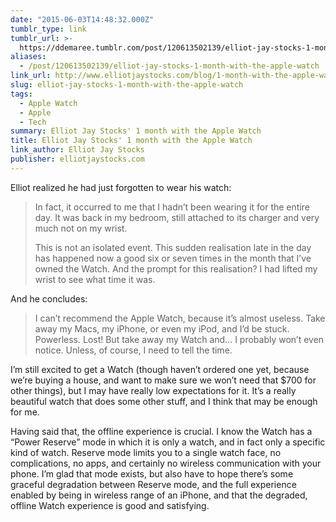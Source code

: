 ```yaml
---
date: "2015-06-03T14:48:32.000Z"
tumblr_type: link
tumblr_url: >-
  https://ddemaree.tumblr.com/post/120613502139/elliot-jay-stocks-1-month-with-the-apple-watch
aliases:
  - /post/120613502139/elliot-jay-stocks-1-month-with-the-apple-watch
link_url: http://www.elliotjaystocks.com/blog/1-month-with-the-apple-watch/
slug: elliot-jay-stocks-1-month-with-the-apple-watch
tags:
  - Apple Watch
  - Apple
  - Tech
summary: Elliot Jay Stocks' 1 month with the Apple Watch
title: Elliot Jay Stocks' 1 month with the Apple Watch
link_author: Elliot Jay Stocks
publisher: elliotjaystocks.com
---
```


<p>Elliot realized he had just forgotten to wear his watch:</p>

<blockquote><p>In fact, it occurred to me that I hadn’t been wearing it for the entire day. It was back in my bedroom, still attached to its charger and very much not on my wrist.</p>

<p>This is not an isolated event. This sudden realisation late in the day has happened now a good six or seven times in the month that I’ve owned the Watch. And the prompt for this realisation? I had lifted my wrist to see what time it was.<br /></p>

</blockquote><p>And he concludes:</p>

<blockquote><p>I can’t recommend the Apple Watch, because it’s almost useless. Take away my Macs, my iPhone, or even my iPod, and I’d be stuck. Powerless. Lost! But take away my Watch and… I probably won’t even notice. Unless, of course, I need to tell the time.<br /></p>

</blockquote><p>I’m still excited to get a Watch (though haven’t ordered one yet, because we’re buying a house, and want to make sure we won’t need that $700 for other things), but I may have really low expectations for it. It’s a really beautiful watch that does some other stuff, and I think that may be enough for me.</p>

<p>Having said that, the offline experience is crucial. I know the Watch has a “Power Reserve” mode in which it is only a watch, and in fact only a specific kind of watch. Reserve mode limits you to a single watch face, no complications, no apps, and certainly no wireless communication with your phone. I’m glad that mode exists, but also have to hope there’s some graceful degradation between Reserve mode, and the full experience enabled by being in wireless range of an iPhone, and that the degraded, offline Watch experience is good and satisfying.</p>
